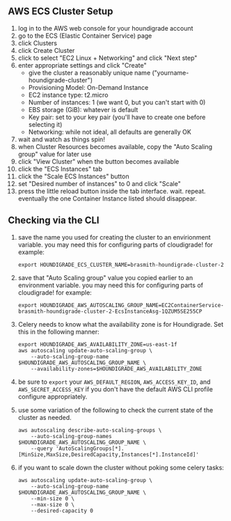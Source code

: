 ## AWS ECS Cluster Setup

1. log in to the AWS web console for your houndigrade account
1. go to the ECS (Elastic Container Service) page
1. click Clusters
1. click Create Cluster
1. click to select "EC2 Linux + Networking" and click "Next step"
1. enter appropriate settings and click "Create"
    - give the cluster a reasonably unique name ("yourname-houndigrade-cluster")
    - Provisioning Model: On-Demand Instance
    - EC2 instance type: t2.micro
    - Number of instances: 1 (we want 0, but you can't start with 0)
    - EBS storage (GiB): whatever is default
    - Key pair: set to your key pair (you'll have to create one before selecting it)
    - Networking: while not ideal, all defaults are generally OK
1. wait and watch as things spin!
1. when Cluster Resources becomes available, copy the "Auto Scaling group" value for later use
1. click "View Cluster" when the button becomes available
1. click the "ECS Instances" tab
1. click the "Scale ECS Instances" button
1. set "Desired number of instances" to 0 and click "Scale"
1. press the little reload button inside the tab interface. wait. repeat. eventually the one Container Instance listed should disappear.

## Checking via the CLI

1. save the name you used for creating the cluster to an envirionment variable. you may need this for configuring parts of cloudigrade! for example:
    ```
    export HOUNDIGRADE_ECS_CLUSTER_NAME=brasmith-houndigrade-cluster-2
    ```
1. save that "Auto Scaling group" value you copied earlier to an environment variable. you may need this for configuring parts of cloudigrade! for example:
    ```
    export HOUNDIGRADE_AWS_AUTOSCALING_GROUP_NAME=EC2ContainerService-brasmith-houndigrade-cluster-2-EcsInstanceAsg-1QZUM5SE255CP
    ```
1. Celery needs to know what the availability zone is for Houndigrade. Set this in the following manner:

    ```
    export HOUNDIGRADE_AWS_AVAILABILITY_ZONE=us-east-1f
    aws autoscaling update-auto-scaling-group \
        --auto-scaling-group-name $HOUNDIGRADE_AWS_AUTOSCALING_GROUP_NAME \
        --availability-zones=$HOUNDIGRADE_AWS_AVAILABILITY_ZONE
    ```

1. be sure to `export` your `AWS_DEFAULT_REGION`, `AWS_ACCESS_KEY_ID`, and `AWS_SECRET_ACCESS_KEY` if you don't have the default AWS CLI profile configure appropriately.
1. use some variation of the following to check the current state of the cluster as needed.
    ```
    aws autoscaling describe-auto-scaling-groups \
        --auto-scaling-group-names $HOUNDIGRADE_AWS_AUTOSCALING_GROUP_NAME \
        --query 'AutoScalingGroups[*].[MinSize,MaxSize,DesiredCapacity,Instances[*].InstanceId]'
    ```
1. if you want to scale down the cluster without poking some celery tasks:
    ```
    aws autoscaling update-auto-scaling-group \
        --auto-scaling-group-name $HOUNDIGRADE_AWS_AUTOSCALING_GROUP_NAME \
        --min-size 0 \
        --max-size 0 \
        --desired-capacity 0
    ```
